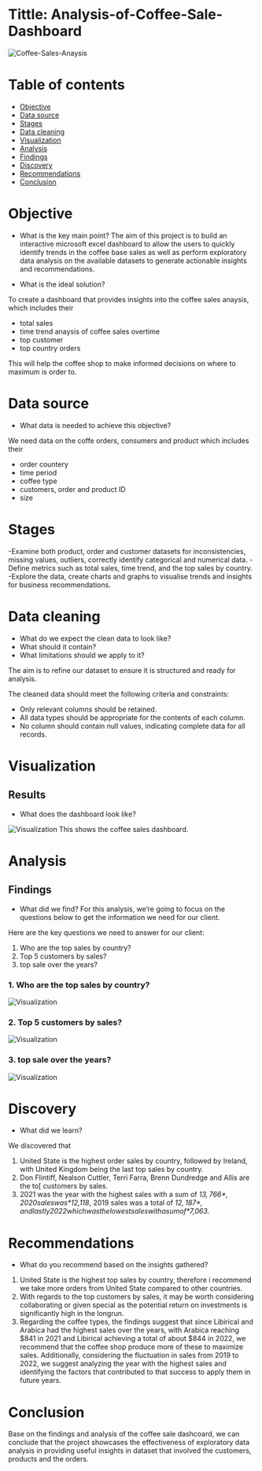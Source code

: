 # Tittle: Analysis-of-Coffee-Sale-Dashboard

![Coffee-Sales-Anaysis](assets/images/istockphoto-1504611854-1024x1024.jpg)

# Table of contents

- [Objective](#objective)
- [Data source](#data-source)
- [Stages](#stages)
- [Data cleaning](#data-cleaning)
- [Visualization](#visualization)
- [Analysis](#analysis)
 - [Findings](#findings)
 - [Discovery](#discovery)
- [Recommendations](#recommendations)
- [Conclusion](#conclusion)

# Objective

- What is the key main point?
The aim of this project is to build an interactive microsoft excel dashboard to allow the users to quickly identify trends in the coffee base sales as well as perform exploratory data analysis on the available datasets to generate actionable insights and recommendations.

- What is the ideal solution?
  
 To create a dashboard that provides insights into the coffee sales anaysis, which includes their
- total sales 
- time trend anaysis of coffee sales overtime
- top customer
- top country orders

This will help the coffee shop to make informed decisions on where to maximum is order to.

# Data source

- What data is needed to achieve this objective?

We need data on the coffe orders, consumers and product which includes their

- order countery
- time period
- coffee type
- customers, order and product ID
- size

# Stages

-Examine both product, order and customer datasets for inconsistencies, missing values, outliers, correctly identify categorical and numerical data.
-Define metrics such as total sales, time trend, and the top sales by country.
-Explore the data, create charts and graphs to visualise trends and insights for business recommendations.

# Data cleaning

- What do we expect the clean data to look like?
- What should it contain?
- What limitations should we apply to it?

The aim is to refine our dataset to ensure it is structured and ready for analysis.

The cleaned data should meet the following criteria and constraints:
- Only relevant columns should be retained.
- All data types should be appropriate for the contents of each column.
- No column should contain null values, indicating complete data for all records.

# Visualization

## Results
- What does the dashboard look like?
  
![Visualization](assets/images/Coffeesales-Dashboard.PNG)
This shows the coffee sales dashboard.

# Analysis

## Findings
- What did we find?
For this analysis, we’re going to focus on the questions below to get the information we need for our client.

Here are the key questions we need to answer for our client:

1. Who are the top sales by country?
2. Top 5 customers by sales?
3. top sale over the years?

### 1. Who are the top sales by country?
![Visualization](assets/images/CountrySumOfSales.PNG)

### 2. Top 5 customers by sales?
![Visualization](assets/images/TopCustomer.PNG)

### 3. top sale over the years?
![Visualization](assets/images/timetrend.PNG)


# Discovery

- What did we learn?

We discovered that
1. United State is the highest order sales by country, followed by Ireland, with United Kingdom being the last top sales by country.
2. Don Flintiff, Nealson Cuttler, Terri Farra, Brenn Dundredge and Allis are the to[ customers by sales.
3. 2021 was the year with the highest sales with a sum of *$13,766*, 2020 sales was *$12,118*, 2019 sales was a total of *$12,187*, and lastly 2022 which was the lowest sales with a sum of *$7,063*.

 # Recommendations

- What do you recommend based on the insights gathered?

1. United State is the highest top sales by country, therefore i recommend we take more orders from United State compared to other countries. 
2. With regards to the top customers by sales, it may be worth considering collaborating or given special as the potential return on investments is significantly high in the longrun.
3. Regarding the coffee types, the findings suggest that since Libirical and Arabica had the highest sales over the years, with Arabica reaching $841 in 2021 and Libirical achieving a total of about $844 in 2022, we recommend that the coffee shop produce more of these to maximize sales. Additionally, considering the fluctuation in sales from 2019 to 2022, we suggest analyzing the year with the highest sales and identifying the factors that contributed to that success to apply them in future years.


# Conclusion

Base on the findings and analysis of the coffee sale dashcoard, we can conclude that the project showcases the effectiveness of exploratory data analysis in providing useful insights in dataset that involved the customers, products and the orders.

